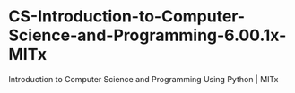 # CS-Introduction-to-Computer-Science-and-Programming-6.00.1x-MITx
 Introduction to Computer Science and Programming Using Python | MITx
